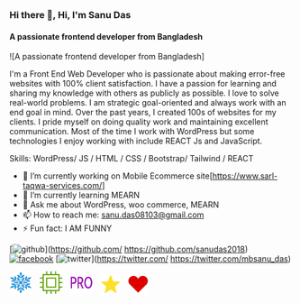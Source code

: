 <img src="https://www.google.com/imgres?imgurl=https%3A%2F%2Fraw.githubusercontent.com%2FPolarBearGG%2FPolarBearGG%2Fmaster%2Fweb-developer.gif&imgrefurl=https%3A%2F%2Fgithub.com%2FPolarBearGG%2FPolarBearGG&tbnid=YX-6heqmtoyG0M&vet=12ahUKEwj7ofuvyI_4AhWPjNgFHXa4BEMQMygGegUIARDlAQ..i&docid=PypyLg2gTggPrM&w=1240&h=480&q=web%20developer%20gif%20image%20banner&ved=2ahUKEwj7ofuvyI_4AhWPjNgFHXa4BEMQMygGegUIARDlAQ" alt="">

### Hi there 👋, Hi, I'm Sanu Das

#### A passionate frontend developer from Bangladesh
![A passionate frontend developer from Bangladesh]

I'm a Front End Web Developer who is passionate about making error-free websites with 100% client satisfaction. I have a passion for learning and sharing my knowledge with others as publicly as possible. I love to solve real-world problems. I am strategic goal-oriented and always work with an end goal in mind. Over the past years, I created 100s of websites for my clients. I pride myself on doing quality work and maintaining excellent communication. Most of the time I work with WordPress but some technologies I enjoy working with include REACT Js and JavaScript.  

Skills: WordPress/ JS / HTML / CSS / Bootstrap/ Tailwind / REACT 

- 🔭 I’m currently working on Mobile Ecommerce site[https://www.sarl-taqwa-services.com/] 
- 🌱 I’m currently learning MEARN 
- 💬 Ask me about WordPress, woo commerce, MEARN 
- 📫 How to reach me: sanu.das08103@gmail.com 
- ⚡ Fun fact: I AM FUNNY 


[<img src='https://cdn.jsdelivr.net/npm/simple-icons@3.0.1/icons/github.svg' alt='github' height='40'>](https://github.com/ https://github.com/sanudas2018)  [<img src='https://cdn.jsdelivr.net/npm/simple-icons@3.0.1/icons/facebook.svg' alt='facebook' height='40'>](https://www.facebook.com/https://www.facebook.com/sanudas2020)  [<img src='https://cdn.jsdelivr.net/npm/simple-icons@3.0.1/icons/twitter.svg' alt='twitter' height='40'>](https://twitter.com/ https://twitter.com/mbsanu_das)  

<a href='https://archiveprogram.github.com/'><img src='https://raw.githubusercontent.com/acervenky/animated-github-badges/master/assets/acbadge.gif' width='40' height='40'></a> <a href='https://docs.github.com/en/developers'><img src='https://raw.githubusercontent.com/acervenky/animated-github-badges/master/assets/devbadge.gif' width='40' height='40'></a> <a href='https://github.com/pricing'><img src='https://raw.githubusercontent.com/acervenky/animated-github-badges/master/assets/pro.gif' width='40' height='40'></a> <a href='https://stars.github.com/'><img src='https://raw.githubusercontent.com/acervenky/animated-github-badges/master/assets/starbadge.gif' width='35' height='35'></a> <a href='https://docs.github.com/en/github/supporting-the-open-source-community-with-github-sponsors'><img src='https://raw.githubusercontent.com/acervenky/animated-github-badges/master/assets/sponsorbadge.gif' width='35' height='35'></a> 


